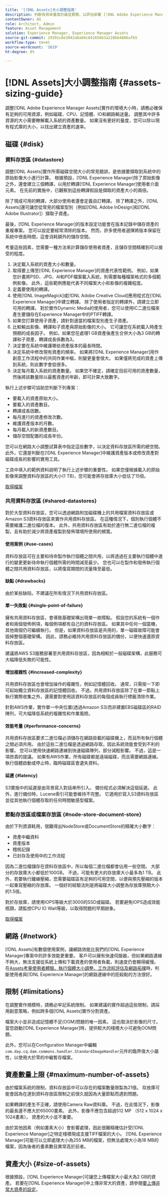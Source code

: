 ```yaml
---
title: '[!DNL Assets]大小調整指南'
description: 判斷有效率量度的最佳實務，以評估部署 [!DNL Adobe Experience Manager Assets]所需的基礎結構和資源。
contentOwner: AG
role: Architect, Admin
feature: Asset Management
solution: Experience Manager, Experience Manager Assets
source-git-commit: 29391c8e3042a8a04c64165663a228bb4886afb5
workflow-type: tm+mt
source-wordcount: '1619'
ht-degree: 0%

---
```


# [!DNL Assets]大小調整指南 {#assets-sizing-guide}

調整[!DNL Adobe Experience Manager Assets]實作的環境大小時，請務必確保有足夠的可用資源，例如磁碟、CPU、記憶體、IO和網路輸送量。 調整其中許多資源的大小需要瞭解載入系統的資產數量。 如果沒有更好的量度，您可以除以現有程式庫的大小，以找出建立資產的速率。

## 磁碟 {#disk}

### 資料存放區 {#datastore}

調整[!DNL Assets]實作所需磁碟空間大小的常見錯誤，是依據要擷取到系統中的原始影像大小進行計算。 根據預設，[!DNL Experience Manager]除了原始影像之外，還會建立三個轉譯，以用於轉譯[!DNL Experience Manager]使用者介面元素。 在先前的實施中，已觀察到這些轉譯假設是擷取的資產大小的兩倍。

除了現成可用的轉譯，大部分使用者還會定義自訂轉譯。 除了轉譯之外，[!DNL Assets]還可讓您從常見的檔案型別（例如[!DNL Adobe InDesign]和[!DNL Adobe Illustrator]）擷取子資產。

最後，[!DNL Experience Manager]的版本設定功能會在版本記錄中儲存資產的重複專案。 您可以設定要經常清除的版本。 然而，許多使用者選擇將版本保留在系統中很長時間，這會消耗額外的儲存空間。

考量這些因素，您需要一種方法來計算儲存使用者資產，且儲存空間精確到可以接受的程度。

1. 決定載入系統的資產大小和數量。
1. 取得要上傳至[!DNL Experience Manager]的資產代表性範例。 例如，如果您計畫將PSD、JPG、AI和PDF檔案載入系統，則需要每種檔案格式的多個範例影像。 此外，這些範例應能代表不同檔案大小和影像的複雜程度。
1. 定義要使用的轉譯。
1. 使用[!DNL ImageMagick]或[!DNL Adobe Creative Cloud]應用程式在[!DNL Experience Manager]中建立轉譯。 除了使用者指定的轉譯外，請建立立即可用的轉譯。 對於實作Dynamic Media的使用者，您可以使用IC二進位檔來產生要儲存在Experience Manager中的PTIFF轉譯。
1. 如果您打算使用子資產，請針對適當的檔案型別產生子資產。
1. 比較輸出影像、轉譯和子資產與原始影像的大小。 它可讓您在系統載入時產生預期的成長因子。 例如，如果您在處理1 GB資產後產生合併大小為3 GB的轉譯和子資產，轉譯成長係數為3。
1. 決定要在系統中維護哪些資產版本的最長時間。
1. 決定系統中修改現有資產的頻率。 如果將[!DNL Experience Manager]用作創意工作流程中的共同作業中樞，則變更量會很大。 如果僅將完成的資產上傳到系統，則此數字會低很多。
1. 決定每月載入系統的資產數量。 如果您不確定，請確定目前可用的資產數量，然後將該數量除以最舊資產的年齡，即可計算大致數字。

執行上述步驟可協助您判斷下列專案：

* 要載入的資產原始大小。
* 要載入的資產數目。
* 轉譯成長因數。
* 每月進行的資產修改次數。
* 維護資產版本的月數。
* 每月載入的新資產數目。
* 儲存空間配置的成長年份。

您可以在網路大小調整試算表中指定這些數字，以決定資料存放區所需的總空間。 此外，它還是判斷在[!DNL Experience Manager]中維護資產版本或修改資產對磁碟成長的影響的實用工具。

工具中填入的範例資料說明了執行上述步驟的重要性。 如果您僅根據載入的原始影像來調整資料存放區的大小(1 TB)，您可能會將存放庫大小低估了15倍。

[取得檔案](assets/disk_sizing_tool.xlsx)

### 共用資料存放區 {#shared-datastores}

對於大型資料存放區，您可以透過網路附加磁碟機上的共用檔案資料存放區或Amazon S3資料存放區來實作共用資料存放區。 在這種情況下，個別執行個體不需要維護二進位檔的復本。 此外，共用資料存放區有助於進行無二進位檔的複製，且有助於減少將資產複製到發佈環境所使用的頻寬。

#### 使用案例 {#use-cases}

資料存放區可在主要和待命製作執行個體之間共用，以將透過在主要執行個體中進行的變更更新待命執行個體所需的時間減至最少。 您也可以在製作和發佈執行個體之間共用資料存放區，以將復寫期間的流量降至最低。

#### 缺點 {#drawbacks}

由於某些缺陷，不建議在所有情況下共用資料存放區。

#### 單一失敗點 {#single-point-of-failure}

擁有共用資料存放區，會導致基礎架構出現單一故障點。 假設您的系統有一個作者和兩個發佈例項，每個例項都有自己的資料存放區。 如果其中任何一個當機，其他兩個仍可繼續執行。 但是，如果資料存放區是共用的，單一磁碟故障可能會毀掉整個基礎架構。 因此，請務必維持共用資料存放區的備份，以便快速還原資料存放區。

建議將AWS S3服務部署至共用資料存放區，因為相較於一般磁碟架構，此服務可大幅降低失敗的可能性。

#### 增加複雜性 {#increased-complexity}

共用資料存放區也會增加操作的複雜性，例如記憶體回收。 通常，只需按一下即可起始獨立資料存放區的記憶體回收。 不過，共用資料存放區除了在單一節點上執行實際收集之外，還需要對使用該資料存放區的每個成員執行標籤清除作業。

針對AWS作業，實作單一中央位置(透過Amazon S3)而非建置EBS磁碟區的RAID陣列，可大幅降低系統的複雜性和作業風險。

#### 效能考量 {#performance-concerns}

共用資料存放區要求二進位檔必須儲存在網路掛載的磁碟機上，而且所有執行個體之間必須共用。 由於這些二進位檔是透過網路存取，因此系統效能會受到不利的影響。 您可以使用快速網路連線到快速磁碟陣列，部分減輕影響。 不過，這是一項昂貴的提議。 如果有AWS作業，所有磁碟都是遠端磁碟，而且需要網路連線。 執行個體啟動或停止時，臨時磁碟區會遺失資料。

#### 延遲 {#latency}

S3實施中的延遲是由背景寫入對話串所引入。 備份程式必須解決這個延遲。 此外，進行備份時，Lucene索引可能會維持不完整。 它適用於寫入S3資料存放區並從其他執行個體存取的任何時間敏感型檔案。

### 節點存放區或檔案存放區 {#node-store-document-store}

由於下列資源耗用，很難得出NodeStore或DocumentStore的精確大小數字：

* 資產中繼資料
* 資產版本
* 稽核記錄
* 已封存及使用中的工作流程

因為二進位檔儲存在資料存放區中，所以每個二進位檔都會佔用一些空間。 大部分的存放庫大小都低於100GB。 不過，可能有更大的存放庫大小最多為1 TB。 此外，若要執行離線壓縮，您需要磁碟區有足夠的可用空間，以便與預先壓縮的版本一起重寫壓縮的存放庫。 一個好的經驗法則是將磁碟大小調整為存放庫預期大小的1.5倍。

對於存放庫，請使用IOPS等級大於3000的SSD或磁碟。 若要避免IOPS造成效能瓶頸，請監控CPU IO Wait等級，以取得問題的早期跡象。

[取得檔案](assets/aem_environment_sizingtool.xlsx)

## 網路 {#network}

[!DNL Assets]有數個使用案例，讓網路效能比我們的[!DNL Experience Manager]專案中的許多效能更重要。 客戶可以擁有快速伺服器，但如果網路連線不夠大，無法支援從系統上傳和下載資產的使用者負載，則速度仍會顯得緩慢。 在[Assets考量使用者體驗、執行個體大小調整、工作流程評估及網路拓撲](/help/assets/assets-network-considerations.md)時，判斷使用者與[!DNL Experience Manager]的網路連線中的扼殺點的方法很好。

## 限制 {#limitations}

在調整實作規模時，請務必牢記系統限制。 如果建議的實作超過這些限制，請採用創意策略，例如跨多個[!DNL Assets]實作分割資產。

檔案大小並非造成記憶體不足(OOM)問題的唯一因素。 這也取決於影像的尺寸。 當您啟動[!DNL Experience Manager]時，提供較大的棧積大小可避免OOM問題。

此外，您可以在Configuration Manager中編輯`com.day.cq.dam.commons.handler.StandardImageHandler`元件的臨界值大小屬性，以使用大於零的中繼暫存檔案。

## 資產數量上限 {#maximum-number-of-assets}

由於檔案系統的限制，資料存放區中可以存在的檔案數量限製為21億。 存放庫可能會因為在達到資料存放區限制之前很久就因為大量節點而遇到問題。

如果轉譯的產生不正確，請使用Camera Raw資料庫。 不過，在此情況下，影像的最長邊不應大於65000畫素。 此外，影像不應包含超過512 MP （512 x 1024 x 1024畫素）。 資產的大小並不重要。

由於其他因素（例如畫素大小）會影響處理，因此很難精確估計受[!DNL Experience Manager]之特定棧積現成支援TIFF檔案的大小。 [!DNL Experience Manager]可能可以立即處理大小為255 MB的檔案，但無法處理大小為18 MB的檔案，因為後者的畫素數目異常高於前者。

## 資產大小 {#size-of-assets}

根據預設，[!DNL Experience Manager]可讓您上傳檔案大小最大為2 GB的資產。 若要在[!DNL Experience Manager]中上傳非常大的資產，請參閱[要上傳非常大資產的設定](managing-video-assets.md#configuration-to-upload-assets-that-are-larger-than-gb)。
